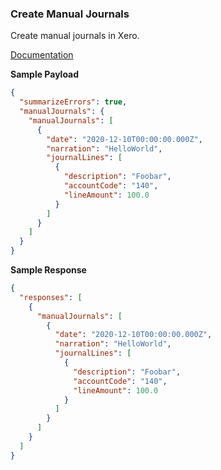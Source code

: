 ### Create Manual Journals

Create manual journals in Xero.

[Documentation](https://xeroapi.github.io/xero-node/accounting/index.html#api-Accounting-createManualJournals)

**Sample Payload**

```json
{
  "summarizeErrors": true,
  "manualJournals": {
    "manualJournals": [
      {
        "date": "2020-12-10T00:00:00.000Z",
        "narration": "HelloWorld",
        "journalLines": [
          {
            "description": "Foobar",
            "accountCode": "140",
            "lineAmount": 100.0
          }
        ]
      }
    ]
  }
}
```

**Sample Response**
```json
{
  "responses": [
    {
      "manualJournals": [
        {
          "date": "2020-12-10T00:00:00.000Z",
          "narration": "HelloWorld",
          "journalLines": [
            {
              "description": "Foobar",
              "accountCode": "140",
              "lineAmount": 100.0
            }
          ]
        }
      ]
    }
  ]
}
```
